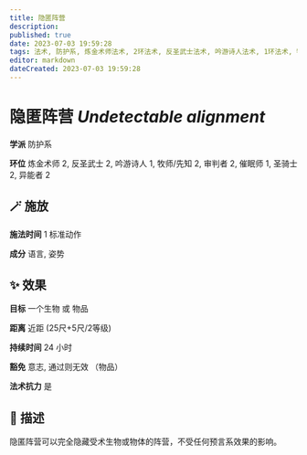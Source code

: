 ```yaml
---
title: 隐匿阵营
description: 
published: true
date: 2023-07-03 19:59:28
tags: 法术, 防护系, 炼金术师法术, 2环法术, 反圣武士法术, 吟游诗人法术, 1环法术, 牧师/先知法术, 审判者法术, 催眠师法术, 圣骑士法术, 异能者法术
editor: markdown
dateCreated: 2023-07-03 19:59:28
---
```


# **隐匿阵营** *Undetectable alignment*

**学派** 防护系 

**环位** 炼金术师 2, 反圣武士 2, 吟游诗人 1, 牧师/先知 2, 审判者 2, 催眠师 1, 圣骑士 2, 异能者 2

## 🪄 施放

**施法时间** 1 标准动作

**成分** 语言, 姿势

## ✨ 效果 

**目标** 一个生物 或 物品 

**距离** 近距 (25尺+5尺/2等级)  

**持续时间** 24 小时 

**豁免** 意志, 通过则无效 （物品）

**法术抗力** 是

## 📖 描述

隐匿阵营可以完全隐藏受术生物或物体的阵营，不受任何预言系效果的影响。
    